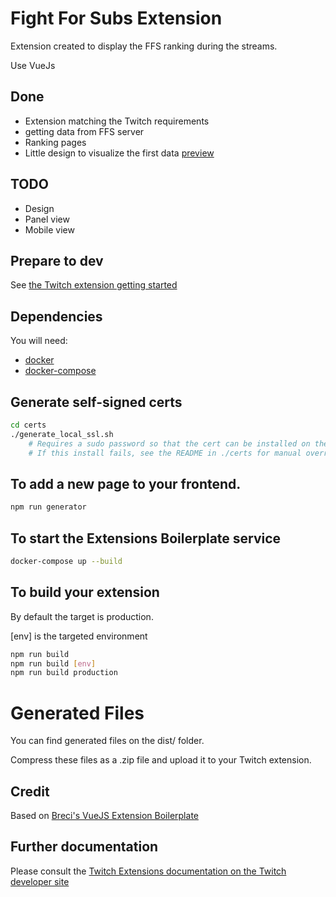 # Fight For Subs Extension 
Extension created to display the FFS ranking during the streams.

Use VueJs

## Done
- Extension matching the Twitch requirements
- getting data from FFS server
- Ranking pages
- Little design to visualize the first data [preview](https://i.imgur.com/CuXGkbu.png)

## TODO

- Design
- Panel view
- Mobile view

## Prepare to dev
See [the Twitch extension getting started](https://dev.twitch.tv/docs/extensions/)

## Dependencies

You will need:
 * [docker](https://docs.docker.com/engine/installation/)
 * [docker-compose](https://docs.docker.com/compose/install/)

## Generate self-signed certs
```bash
cd certs
./generate_local_ssl.sh
    # Requires a sudo password so that the cert can be installed on the root keychain
    # If this install fails, see the README in ./certs for manual override.
```

## To add a new page to your frontend.
```bash
npm run generator
```

## To start the Extensions Boilerplate service
```bash
docker-compose up --build
```

## To build your extension
By default the target is production.

[env] is the targeted environment 
```bash
npm run build
npm run build [env]
npm run build production
```

# Generated Files
You can find generated files on the dist/ folder.

Compress these files as a .zip file and upload it to your Twitch extension.

## Credit
Based on [Breci's VueJS Extension Boilerplate](https://github.com/Breci/Twitch_extension_Vue_Express_Boilerplate)
## Further documentation

Please consult the [Twitch Extensions documentation on the Twitch developer site](https://dev.twitch.tv/docs/extensions)
